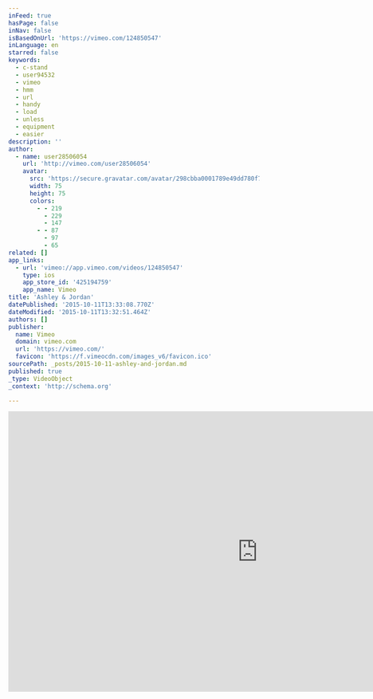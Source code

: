 ```yaml
---
inFeed: true
hasPage: false
inNav: false
isBasedOnUrl: 'https://vimeo.com/124850547'
inLanguage: en
starred: false
keywords:
  - c-stand
  - user94532
  - vimeo
  - hmm
  - url
  - handy
  - load
  - unless
  - equipment
  - easier
description: ''
author:
  - name: user28506054
    url: 'http://vimeo.com/user28506054'
    avatar:
      src: 'https://secure.gravatar.com/avatar/298cbba0001789e49dd780f74c7aaffe?d=https%3A%2F%2Fi.vimeocdn.com%2Fportrait%2Fdefault-yellow_75x75.png&s=75'
      width: 75
      height: 75
      colors:
        - - 219
          - 229
          - 147
        - - 87
          - 97
          - 65
related: []
app_links:
  - url: 'vimeo://app.vimeo.com/videos/124850547'
    type: ios
    app_store_id: '425194759'
    app_name: Vimeo
title: 'Ashley & Jordan'
datePublished: '2015-10-11T13:33:08.770Z'
dateModified: '2015-10-11T13:32:51.464Z'
authors: []
publisher:
  name: Vimeo
  domain: vimeo.com
  url: 'https://vimeo.com/'
  favicon: 'https://f.vimeocdn.com/images_v6/favicon.ico'
sourcePath: _posts/2015-10-11-ashley-and-jordan.md
published: true
_type: VideoObject
_context: 'http://schema.org'

---
```

<iframe src="https://cdn.embedly.com/widgets/media.html?src=https%3A%2F%2Fplayer.vimeo.com%2Fvideo%2F124850547&amp;url=https%3A%2F%2Fvimeo.com%2F124850547&amp;image=http%3A%2F%2Fi.vimeocdn.com%2Fvideo%2F514734348_1280.jpg&amp;key=b7d04c9b404c499eba89ee7072e1c4f7&amp;type=text%2Fhtml&amp;schema=vimeo" width="1000" height="563" scrolling="no" frameborder="0" allowfullscreen="allowfullscreen" style=""></iframe>